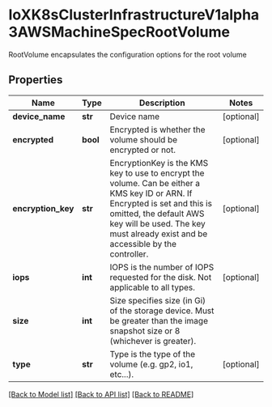 # IoXK8sClusterInfrastructureV1alpha3AWSMachineSpecRootVolume

RootVolume encapsulates the configuration options for the root volume
## Properties
Name | Type | Description | Notes
------------ | ------------- | ------------- | -------------
**device_name** | **str** | Device name | [optional] 
**encrypted** | **bool** | Encrypted is whether the volume should be encrypted or not. | [optional] 
**encryption_key** | **str** | EncryptionKey is the KMS key to use to encrypt the volume. Can be either a KMS key ID or ARN. If Encrypted is set and this is omitted, the default AWS key will be used. The key must already exist and be accessible by the controller. | [optional] 
**iops** | **int** | IOPS is the number of IOPS requested for the disk. Not applicable to all types. | [optional] 
**size** | **int** | Size specifies size (in Gi) of the storage device. Must be greater than the image snapshot size or 8 (whichever is greater). | 
**type** | **str** | Type is the type of the volume (e.g. gp2, io1, etc...). | [optional] 

[[Back to Model list]](../README.md#documentation-for-models) [[Back to API list]](../README.md#documentation-for-api-endpoints) [[Back to README]](../README.md)


